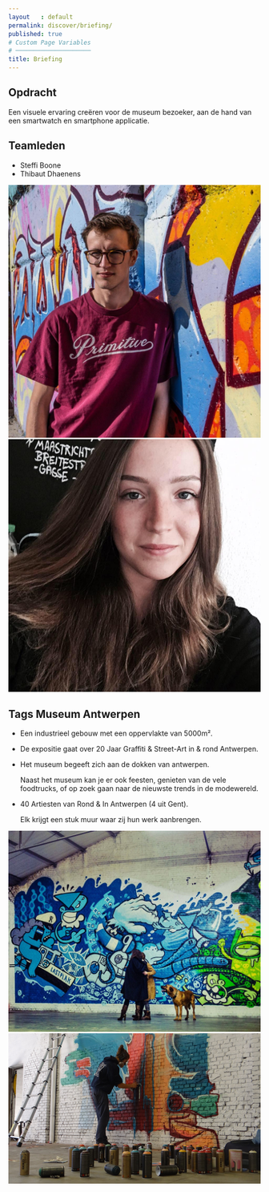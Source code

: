 ```yaml
---
layout   : default
permalink: discover/briefing/
published: true
# Custom Page Variables
# ─────────────────────
title: Briefing
---
```


Opdracht
--------
Een visuele ervaring creëren voor de museum bezoeker, aan de hand van een smartwatch en smartphone applicatie.



Teamleden
---------

 - Steffi Boone
 - Thibaut Dhaenens



<img src="../../assets/Images/30848532_10216410355040630_903861907627236590_o.jpg" class="content rounded img col-4">
<img src="../../assets/Images/17760215_10212767703250254_1504643583277174030_n.jpg" class="content rounded col-4">

Tags Museum Antwerpen
--------------


- Een industrieel gebouw met een oppervlakte van 5000m².
- De expositie gaat over 20 Jaar Graffiti & Street-Art in & rond Antwerpen.
- Het museum begeeft zich aan de dokken van antwerpen.

  Naast het museum kan je er ook feesten, genieten van de vele foodtrucks, of op zoek gaan naar de nieuwste trends in de modewereld.
- 40 Artiesten van Rond & In Antwerpen (4 uit Gent).

  Elk krijgt een stuk muur waar zij hun werk aanbrengen.



<img src="../../assets/Images/25329261948_bd24e9bf34_b.jpg" class="col-4">
<img src="../../assets/Images/sa.conv.66f5896a981162d29ad1532bb1c59a99.2048.jpg" height="300px">

